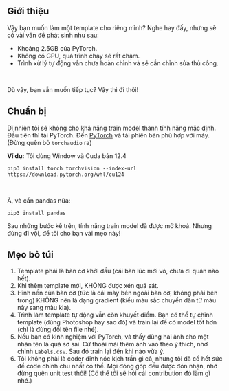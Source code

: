 ## Giới thiệu

Vậy bạn muốn làm một template cho riêng mình? Nghe hay đấy, nhưng sẽ có vài vấn đề phát sinh như sau:
- Khoảng 2.5GB của PyTorch.
- Không có GPU, quá trình chạy sẽ rất chậm.
- Trình xử lý tự động vẫn chưa hoàn chỉnh và sẽ cần chỉnh sửa thủ công.
<br>

Dù vậy, bạn vẫn muốn tiếp tục? Vậy thì đi thôi!

## Chuẩn bị

Dĩ nhiên tôi sẽ không cho khả năng train model thành tính năng mặc định. Đầu tiên thì tải PyTorch. Đến [PyTorch](https://pytorch.org/get-started/locally/) và tải phiên bản phù hợp với máy. (Đừng quên bỏ `torchaudio` ra)

**Ví dụ:** Tôi dùng Window và Cuda bản 12.4
```
pip3 install torch torchvision --index-url https://download.pytorch.org/whl/cu124
```
<br>

À, và cần pandas nữa:
```
pip3 install pandas
```
Sau những bước kể trên, tính năng train model đã được mở khoá. Nhưng đừng đi vội, để tôi cho bạn vài mẹo này!

## Mẹo bỏ túi

1. Template phải là bàn cờ khởi đầu (cái bàn lúc mới vô, chưa đi quân nào hết).
2. Khi thêm template mới, KHÔNG được xén quá sát.
3. Hình nền của bàn cờ (tức là cái mày bên ngoài bàn cờ, không phải bên trong) KHÔNG nên là dạng gradient (kiểu màu sắc chuyển dần từ màu này sang màu kia).
4. Trình làm template tự động vẫn còn khuyết điểm. Bạn có thể tự chỉnh template (dùng Photoshop hay sao đó) và train lại để có model tốt hơn (chỉ là đừng đổi tên file nhé).
5. Nếu bạn có kinh nghiệm với PyTorch, và thấy dùng hai ảnh cho một nhãn tên là quá sơ sài. Cứ thoải mái thêm ảnh vào theo ý thích, nhớ chỉnh `Labels.csv`. Sau đó train lại đến khi nào vừa ý.
6. Tôi không phải là coder đỉnh nóc kịch trần gì cả, nhưng tôi đã cố hết sức để code chỉnh chu nhất có thể. Mọi đóng góp đều được đón nhận, nhớ đừng quên unit test thôi! (Có thể tôi sẽ hỏi cái contribution đó làm gì nhé.)
